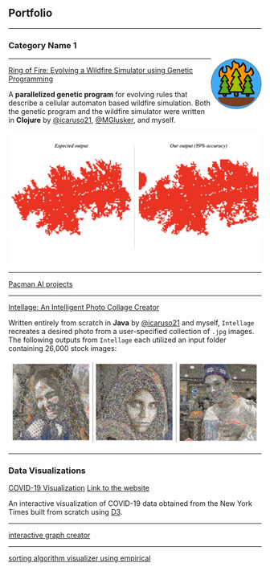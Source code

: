 ## Portfolio

---

### Category Name 1 

<img src="images/ring-of-fire.png?raw=true" width="20%" align="right"/>

---
[Ring of Fire: Evolving a Wildfire Simulator using Genetic Programming](https://github.com/Oliver-BE/ring-of-fire)

A **parallelized genetic program** for evolving rules that describe a cellular automaton based wildfire simulation. Both the genetic program and the wildfire simulator were written in **Clojure** by [@icaruso21](https://github.com/icaruso21), [@MGlusker](https://github.com/MGlusker), and myself.

<img src="images/fire-scar-comparison.png"/>

---

[Pacman AI projects](/pdf/sample_presentation.pdf)

---

[Intellage: An Intelligent Photo Collage Creator](https://github.com/icaruso21/intellage)

Written entirely from scratch in **Java** by [@icaruso21](https://github.com/icaruso21) and myself, `Intellage` recreates a desired photo from a user-specified collection of `.jpg` images. The following outputs from `Intellage` each utilized an input folder containing 26,000 stock images:

<img src="images/intellage-sample.png?raw=true"/>


<br>

---

### Data Visualizations 

[COVID-19 Visualization](https://github.com/Oliver-BE/covid-d3) <a href="https://oliver-be.ml/covid-d3/" target="_blank" style="color: inherit;">Link to the website</a>

An interactive visualization of COVID-19 data obtained from the New York Times built from scratch using [D3](D3js.org).


---

[interactive graph creator](http://example.com/)

--- 

[sorting algorithm visualizer using empirical](http://example.com/)


